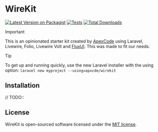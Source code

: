 # WireKit

[![Latest Version on Packagist](https://img.shields.io/packagist/v/apxcde/wirekit.svg?style=flat-square)](https://packagist.org/packages/apxcde/wirekit)
[![Tests](https://github.com/apxcde/wirekit/actions/workflows/tests.yml/badge.svg?branch=main)](https://github.com/apxcde/wirekit/actions/workflows/tests.yml)
[![Total Downloads](https://img.shields.io/packagist/dt/apxcde/wirekit.svg?style=flat-square)](https://packagist.org/packages/apxcde/wirekit)

> [!IMPORTANT]
> This is an opinionated starter kit created by [ApexCode](https://apexcode.dev) using Laravel, Livewire, Folio, Livewire Volt and [FluxUI](https://fluxui.dev/). This was made to fit our needs.

> [!TIP]
> To get up and running quickly, use the new Laravel installer with the using option: `laravel new myproject --using=apxcde/wirekit`

## Installation

// TODO::

## License

WireKit is open-sourced software licensed under the [MIT license](https://opensource.org/licenses/MIT).
